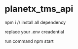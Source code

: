 # planetx_tms_api


npm i // install all dependency

replace your .env creadential 

run command npm start